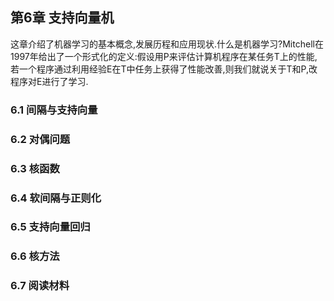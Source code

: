 ## 第6章 支持向量机
这章介绍了机器学习的基本概念,发展历程和应用现状.什么是机器学习?Mitchell在1997年给出了一个形式化的定义:假设用P来评估计算机程序在某任务T上的性能,若一个程序通过利用经验E在T中任务上获得了性能改善,则我们就说关于T和P,改程序对E进行了学习.

### 6.1 间隔与支持向量

### 6.2 对偶问题

### 6.3 核函数

### 6.4 软间隔与正则化

### 6.5 支持向量回归

### 6.6 核方法

### 6.7 阅读材料


